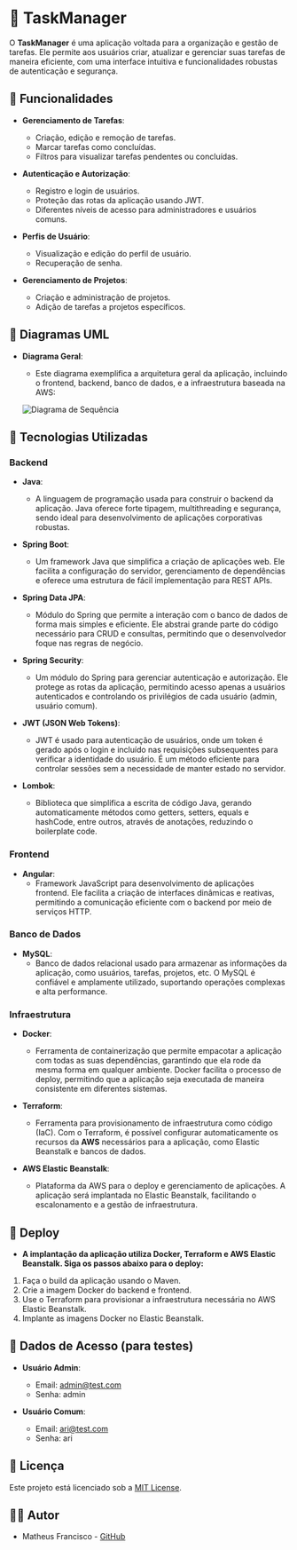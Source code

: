 # 📝 TaskManager

O **TaskManager** é uma aplicação voltada para a organização e gestão de tarefas. Ele permite aos usuários criar, atualizar e gerenciar suas tarefas de maneira eficiente, com uma interface intuitiva e funcionalidades robustas de autenticação e segurança.

## 📌 Funcionalidades

- **Gerenciamento de Tarefas**: 
  - Criação, edição e remoção de tarefas.
  - Marcar tarefas como concluídas.
  - Filtros para visualizar tarefas pendentes ou concluídas.

- **Autenticação e Autorização**:
  - Registro e login de usuários.
  - Proteção das rotas da aplicação usando JWT.
  - Diferentes níveis de acesso para administradores e usuários comuns.

- **Perfis de Usuário**:
  - Visualização e edição do perfil de usuário.
  - Recuperação de senha.

- **Gerenciamento de Projetos**: 
  - Criação e administração de projetos.
  - Adição de tarefas a projetos específicos.

## 🎨 Diagramas UML

- **Diagrama Geral**:
  - Este diagrama exemplifica a arquitetura geral da aplicação, incluindo o frontend, backend, banco de dados, e a infraestrutura baseada na AWS:

  ![Diagrama de Sequência](link_para_diagrama_sequencia)


## 🚀 Tecnologias Utilizadas

### **Backend**

- **Java**:
  - A linguagem de programação usada para construir o backend da aplicação. Java oferece forte tipagem, multithreading e segurança, sendo ideal para desenvolvimento de aplicações corporativas robustas.

- **Spring Boot**:
  - Um framework Java que simplifica a criação de aplicações web. Ele facilita a configuração do servidor, gerenciamento de dependências e oferece uma estrutura de fácil implementação para REST APIs.

- **Spring Data JPA**:
  - Módulo do Spring que permite a interação com o banco de dados de forma mais simples e eficiente. Ele abstrai grande parte do código necessário para CRUD e consultas, permitindo que o desenvolvedor foque nas regras de negócio.

- **Spring Security**:
  - Um módulo do Spring para gerenciar autenticação e autorização. Ele protege as rotas da aplicação, permitindo acesso apenas a usuários autenticados e controlando os privilégios de cada usuário (admin, usuário comum).

- **JWT (JSON Web Tokens)**:
  - JWT é usado para autenticação de usuários, onde um token é gerado após o login e incluído nas requisições subsequentes para verificar a identidade do usuário. É um método eficiente para controlar sessões sem a necessidade de manter estado no servidor.

- **Lombok**:
  - Biblioteca que simplifica a escrita de código Java, gerando automaticamente métodos como getters, setters, equals e hashCode, entre outros, através de anotações, reduzindo o boilerplate code.

### **Frontend**

- **Angular**:
  - Framework JavaScript para desenvolvimento de aplicações frontend. Ele facilita a criação de interfaces dinâmicas e reativas, permitindo a comunicação eficiente com o backend por meio de serviços HTTP.

### **Banco de Dados**

- **MySQL**:
  - Banco de dados relacional usado para armazenar as informações da aplicação, como usuários, tarefas, projetos, etc. O MySQL é confiável e amplamente utilizado, suportando operações complexas e alta performance.

### **Infraestrutura**

- **Docker**:
  - Ferramenta de containerização que permite empacotar a aplicação com todas as suas dependências, garantindo que ela rode da mesma forma em qualquer ambiente. Docker facilita o processo de deploy, permitindo que a aplicação seja executada de maneira consistente em diferentes sistemas.

- **Terraform**:
   - Ferramenta para provisionamento de infraestrutura como código (IaC). Com o Terraform, é possível configurar automaticamente os recursos da **AWS** necessários para a aplicação, como Elastic Beanstalk e bancos de dados.
- **AWS Elastic Beanstalk**:
   - Plataforma da AWS para o deploy e gerenciamento de aplicações. A aplicação será implantada no Elastic Beanstalk, facilitando o escalonamento e a gestão de infraestrutura.

## 🚧 Deploy

 - **A implantação da aplicação utiliza Docker, Terraform e AWS Elastic Beanstalk. Siga os passos abaixo para o deploy:**

1. Faça o build da aplicação usando o Maven.
2. Crie a imagem Docker do backend e frontend.
3. Use o Terraform para provisionar a infraestrutura necessária no AWS Elastic Beanstalk.
4. Implante as imagens Docker no Elastic Beanstalk.

## 👥 Dados de Acesso (para testes)

- **Usuário Admin**:
  - Email: admin@test.com
  - Senha: admin

- **Usuário Comum**:
  - Email: ari@test.com
  - Senha: ari

## 📜 Licença

Este projeto está licenciado sob a [MIT License](LICENSE).

## 👨‍💻 Autor

- Matheus Francisco - [GitHub](https://github.com/mathfrancisco)
